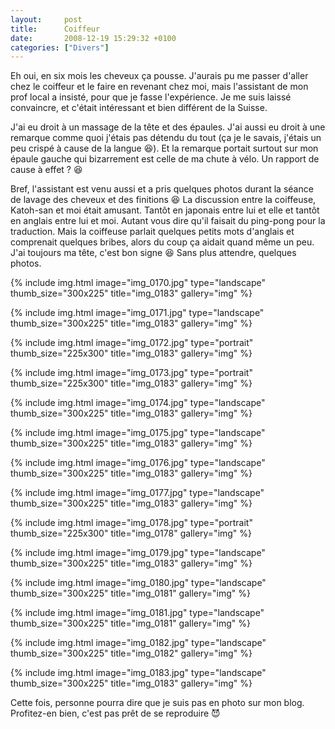 ```yaml
---
layout:     post
title:      Coiffeur
date:       2008-12-19 15:29:32 +0100
categories: ["Divers"]
---
```


Eh oui, en six mois les cheveux ça pousse. J'aurais pu me passer d'aller chez le coiffeur et le faire en revenant
chez moi, mais l'assistant de mon prof local a insisté, pour que je fasse l'expérience. Je me suis laissé
convaincre, et c'était intéressant et bien différent de la Suisse.

<!--more-->

J'ai eu droit à un massage de la tête et des épaules. J'ai aussi eu droit à une remarque comme quoi j'étais pas
détendu du tout (ça je le savais, j'étais un peu crispé à cause de la langue :laughing:). Et la remarque portait
surtout sur mon épaule gauche qui bizarrement est celle de ma chute à vélo. Un rapport de cause à effet ?
:laughing:

Bref, l'assistant est venu aussi et a pris quelques photos durant la séance de lavage des cheveux et des finitions
:laughing: La discussion entre la coiffeuse, Katoh-san et moi était amusant. Tantôt en japonais entre lui et elle
et tantôt en anglais entre lui et moi. Autant vous dire qu'il faisait du ping-pong pour la traduction. Mais la
coiffeuse parlait quelques petits mots d'anglais et comprenait quelques bribes, alors du coup ça aidait quand même
un peu. J'ai toujours ma tête, c'est bon signe :laughing: Sans plus attendre, quelques photos.

<!-- /assets/images/posts/2008-12-19-coiffeur/img_0170.jpg -->
{% include img.html
    image="img_0170.jpg"
    type="landscape"
    thumb_size="300x225"
    title="img_0183"
    gallery="img"
%}

<!-- /assets/images/posts/2008-12-19-coiffeur/img_0171.jpg -->
{% include img.html
    image="img_0171.jpg"
    type="landscape"
    thumb_size="300x225"
    title="img_0183"
    gallery="img"
%}

<!-- /assets/images/posts/2008-12-19-coiffeur/img_0172.jpg -->
{% include img.html
    image="img_0172.jpg"
    type="portrait"
    thumb_size="225x300"
    title="img_0183"
    gallery="img"
%}

<!-- /assets/images/posts/2008-12-19-coiffeur/img_0173.jpg -->
{% include img.html
    image="img_0173.jpg"
    type="portrait"
    thumb_size="225x300"
    title="img_0183"
    gallery="img"
%}

<!-- /assets/images/posts/2008-12-19-coiffeur/img_0174.jpg -->
{% include img.html
    image="img_0174.jpg"
    type="landscape"
    thumb_size="300x225"
    title="img_0183"
    gallery="img"
%}

<!-- /assets/images/posts/2008-12-19-coiffeur/img_0175.jpg -->
{% include img.html
    image="img_0175.jpg"
    type="landscape"
    thumb_size="300x225"
    title="img_0183"
    gallery="img"
%}

<!-- /assets/images/posts/2008-12-19-coiffeur/img_0176.jpg -->
{% include img.html
    image="img_0176.jpg"
    type="landscape"
    thumb_size="300x225"
    title="img_0183"
    gallery="img"
%}

<!-- /assets/images/posts/2008-12-19-coiffeur/img_0177.jpg -->
{% include img.html
    image="img_0177.jpg"
    type="landscape"
    thumb_size="300x225"
    title="img_0183"
    gallery="img"
%}

<!-- /assets/images/posts/2008-12-19-coiffeur/img_0178.jpg -->
{% include img.html
    image="img_0178.jpg"
    type="portrait"
    thumb_size="225x300"
    title="img_0178"
    gallery="img"
%}

<!-- /assets/images/posts/2008-12-19-coiffeur/img_0179.jpg -->
{% include img.html
    image="img_0179.jpg"
    type="landscape"
    thumb_size="300x225"
    title="img_0183"
    gallery="img"
%}

<!-- /assets/images/posts/2008-12-19-coiffeur/img_0180.jpg -->
{% include img.html
    image="img_0180.jpg"
    type="landscape"
    thumb_size="300x225"
    title="img_0181"
    gallery="img"
%}

<!-- /assets/images/posts/2008-12-19-coiffeur/img_0181.jpg -->
{% include img.html
    image="img_0181.jpg"
    type="landscape"
    thumb_size="300x225"
    title="img_0181"
    gallery="img"
%}

<!-- /assets/images/posts/2008-12-19-coiffeur/img_0182.jpg -->
{% include img.html
    image="img_0182.jpg"
    type="landscape"
    thumb_size="300x225"
    title="img_0182"
    gallery="img"
%}

<!-- /assets/images/posts/2008-12-19-coiffeur/img_0183.jpg -->
{% include img.html
    image="img_0183.jpg"
    type="landscape"
    thumb_size="300x225"
    title="img_0183"
    gallery="img"
%}

Cette fois, personne pourra dire que je suis pas en photo sur mon blog. Profitez-en bien, c'est pas prêt de se
reproduire :smiling_imp: